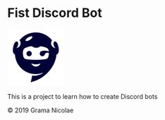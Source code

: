 # Fist Discord Bot

![Logo](./Images/BlueBotSmall.png "Logo")

This is a project to learn how to create Discord bots

© 2019 Grama Nicolae